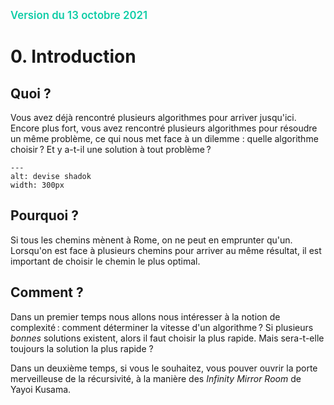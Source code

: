 <span style="color:rgb(13, 204, 166);font-weight:600; font-size:1.2em">Version du 13 octobre 2021</span>

# 0. Introduction

## Quoi ?

Vous avez déjà rencontré plusieurs algorithmes pour arriver jusqu'ici. Encore plus fort, vous avez rencontré plusieurs algorithmes pour résoudre un même problème, ce qui nous met face à un dilemme : quelle algorithme choisir ? Et y a-t-il une solution à tout problème ?

```{figure} media/Shadok.jpeg
---
alt: devise shadok
width: 300px

```

## Pourquoi ?

Si tous les chemins mènent à Rome, on ne peut en emprunter qu'un. Lorsqu'on est face à plusieurs chemins pour arriver au même résultat, il est important de choisir le chemin le plus optimal. 

## Comment ?

Dans un premier temps nous allons nous intéresser à la notion de complexité : comment déterminer la vitesse d'un algorithme ? Si plusieurs *bonnes* solutions existent, alors il faut choisir la plus rapide. Mais sera-t-elle toujours la solution la plus rapide ?

Dans un deuxième temps, si vous le souhaitez, vous pouver ouvrir la porte merveilleuse de la récursivité, à la manière des *Infinity Mirror Room* de Yayoi Kusama.
<br>

<!--
```{figure} media/Kusama.jpeg
---
alt: Infinity Mirror Room de Yayoi Kusama
width: 600px

```
-->
